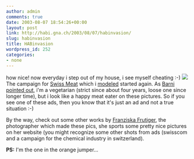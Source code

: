 ```yaml
---
author: admin
comments: true
date: 2003-08-07 18:54:26+00:00
layout: post
link: http://habi.gna.ch/2003/08/07/habinvasion/
slug: habinvasion
title: HABinvasion
wordpress_id: 252
categories:
- none
---
```


how nice!
now everyday i step out of my house, i see myself cheating :-)
[![](http://habi.gna.ch/blog/images/ch-fleisch-tm.jpg)](http://habi.gna.ch/blog/images/ch-fleisch.jpg)
The campaign for [Swiss Meat](http://www.schweizerfleisch.ch/) which i [modeled](http://habi.gna.ch/pics/CH-Fleisch/) started again. 
As [Barni pointed out](http://www.bernhardseefeld.ch/archives/000044.html), i'm a vegetarian (strict since about four years, loose one since longer time), but i look like a happy meat eater on these pictures.
So if you see one of these ads, then you know that it's just an ad and not a true situation :-) 

By the way, check out some other works by [Franziska Frutiger](http://www.foto-ff.com/), the photographer which made these pics, she sports some pretty nice pictures on her website (you might recognize some other shots from ads (swisscom and a campaign for the chemical industry in switzerland).

**PS:** I'm the one in the orange jumper...
